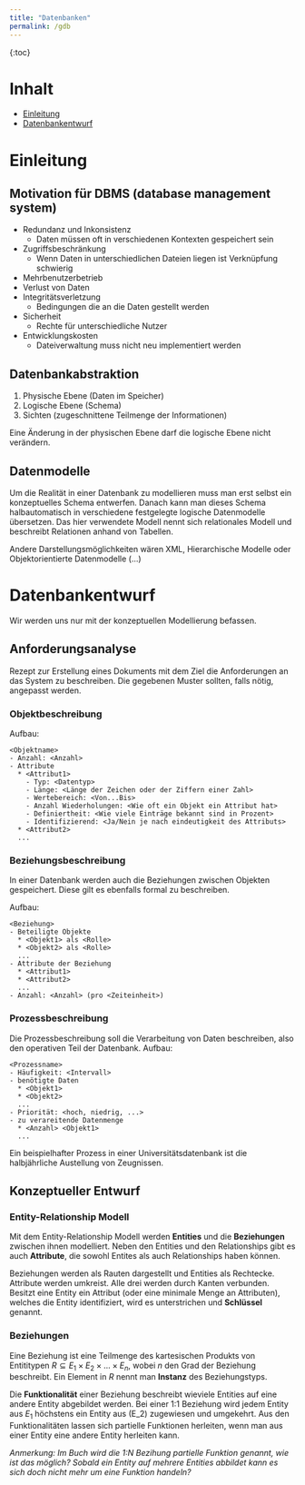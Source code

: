 ```yaml
---
title: "Datenbanken"
permalink: /gdb
---
```

{:toc}
# Inhalt
- [Einleitung](#einleitung)
- [Datenbankentwurf](#datenbankentwurf)

# Einleitung

## Motivation für DBMS (database management system)

- Redundanz und Inkonsistenz
  - Daten müssen oft in verschiedenen Kontexten gespeichert sein
- Zugriffsbeschränkung
  - Wenn Daten in unterschiedlichen Dateien liegen ist Verknüpfung schwierig
- Mehrbenutzerbetrieb
- Verlust von Daten
- Integritätsverletzung
  - Bedingungen die an die Daten gestellt werden
- Sicherheit
  - Rechte für unterschiedliche Nutzer
- Entwicklungskosten
  - Dateiverwaltung muss nicht neu implementiert werden

## Datenbankabstraktion
1. Physische Ebene (Daten im Speicher)
2. Logische Ebene (Schema)
3. Sichten (zugeschnittene Teilmenge der Informationen)

Eine Änderung in der physischen Ebene darf die logische Ebene nicht verändern.

## Datenmodelle 
Um die Realität in einer Datenbank zu modellieren muss man erst selbst ein konzeptuelles Schema entwerfen.
Danach kann man dieses Schema halbautomatisch in verschiedene festgelegte logische Datenmodelle übersetzen.
Das hier verwendete Modell nennt sich relationales Modell und beschreibt Relationen anhand von Tabellen.

Andere Darstellungsmöglichkeiten wären XML, Hierarchische Modelle oder Objektorientierte Datenmodelle (...)


# Datenbankentwurf
Wir werden uns nur mit der konzeptuellen Modellierung befassen.
## Anforderungsanalyse
Rezept zur Erstellung eines Dokuments mit dem Ziel die Anforderungen an das System zu beschreiben.
Die gegebenen Muster sollten, falls nötig, angepasst werden.
### Objektbeschreibung
Aufbau:
```
<Objektname>
- Anzahl: <Anzahl> 
- Attribute
  * <Attribut1>
    - Typ: <Datentyp>
    - Länge: <Länge der Zeichen oder der Ziffern einer Zahl>
    - Wertebereich: <Von...Bis>
    - Anzahl Wiederholungen: <Wie oft ein Objekt ein Attribut hat>
    - Definiertheit: <Wie viele Einträge bekannt sind in Prozent>
    - Identifizierend: <Ja/Nein je nach eindeutigkeit des Attributs>
  * <Attribut2>
  ...
```
### Beziehungsbeschreibung
In einer Datenbank werden auch die Beziehungen zwischen Objekten gespeichert. Diese gilt es ebenfalls formal zu beschreiben.

Aufbau:
```
<Beziehung>
- Beteiligte Objekte
  * <Objekt1> als <Rolle>
  * <Objekt2> als <Rolle>
  ...
- Attribute der Beziehung
  * <Attribut1>
  * <Attribut2>
  ...
- Anzahl: <Anzahl> (pro <Zeiteinheit>)
```

### Prozessbeschreibung
Die Prozessbeschreibung soll die Verarbeitung von Daten beschreiben, also den operativen Teil der Datenbank.
Aufbau:
```
<Prozessname>
- Häufigkeit: <Intervall>
- benötigte Daten
  * <Objekt1>
  * <Objekt2>
  ...
- Priorität: <hoch, niedrig, ...>
- zu verareitende Datenmenge
  * <Anzahl> <Objekt1>
  ...
```
Ein beispielhafter Prozess in einer Universitätsdatenbank ist die halbjährliche Austellung von Zeugnissen.

## Konzeptueller Entwurf
### Entity-Relationship Modell
Mit dem Entity-Relationship Modell werden **Entities** und die **Beziehungen** zwischen ihnen modelliert. 
Neben den Entities und den Relationships gibt es auch **Attribute**, die sowohl Entites als auch Relationships haben können.

Beziehungen werden als Rauten dargestellt und Entities als Rechtecke. Attribute werden umkreist. Alle drei werden durch Kanten verbunden. 
Besitzt eine Entity ein Attribut (oder eine minimale Menge an Attributen), welches die Entity identifiziert, wird es unterstrichen und **Schlüssel** genannt.

### Beziehungen
Eine Beziehung ist eine Teilmenge des kartesischen Produkts von Entititypen $R \subseteq E_1 \times E_2 \times ... \times E_n$, wobei $n$ den Grad der Beziehung beschreibt.
Ein Element in $R$ nennt man **Instanz** des Beziehungstyps.

Die **Funktionalität** einer Beziehung beschreibt wieviele Entities auf eine andere Entity abgebildet werden. Bei einer 1:1 Beziehung wird jedem Entity aus $E_1$ 
höchstens ein Entity aus \(E_2\) zugewiesen und umgekehrt. Aus den Funktionalitäten lassen sich partielle Funktionen herleiten,
wenn man aus einer Entity eine andere Entity herleiten kann.

_Anmerkung: Im Buch wird die 1:N Bezihung partielle Funktion genannt, wie ist das möglich?
Sobald ein Entity auf mehrere Entities abbildet kann es sich doch nicht mehr um eine Funktion handeln?_ 

